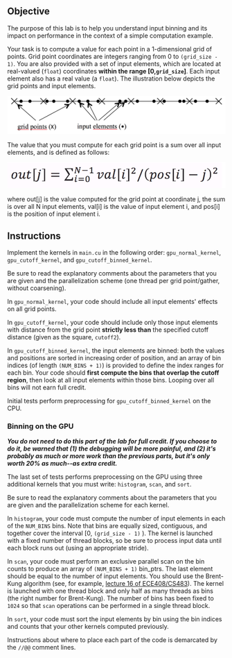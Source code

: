 ## Objective

The purpose of this lab is to help you understand input binning and its 
impact on performance in the context of a simple computation example. 

Your task is to compute a value for each point in a 1-dimensional grid
of points.  Grid point coordinates are integers ranging from 0 to 
`(grid_size - 1)`.  You are also provided with a set of input elements,
which are located at real-valued (`float`) coordinates **within the range 
[0,`grid_size`]**.  Each input element also has a real value (a `float`).
The illustration below depicts the grid points and input elements.

![image](assets/fig.png "thumbnail")

The value that you must compute for each grid point
is a sum over all input elements, and is defined as follows:

![image](assets/formula.png "thumbnail")

where out[j] is the value computed for the grid point at coordinate j,
the sum is over all N input elements, val[i] is the value of input
element i, and pos[i] is the position of input element i.

## Instructions

Implement the kernels in `main.cu` in the following order: `gpu_normal_kernel`,
`gpu_cutoff_kernel`, and `gpu_cutoff_binned_kernel`.

Be sure to read the explanatory comments about the parameters that you
are given and the parallelization scheme (one thread per grid point/gather, 
without coarsening).

In `gpu_normal_kernel`, your code should include all input elements' effects
on all grid points.

In `gpu_cutoff_kernel`, your code should include only those input elements
with distance from the grid point **strictly less than** the specified 
cutoff distance (given as the square, `cutoff2`). 

In `gpu_cutoff_binned_kernel`, the input elements are binned: both the
values and positions are sorted in increasing order of position, and
an array of bin indices (of length `(NUM_BINS + 1)`) is provided to
define the index ranges for each bin.  Your code should **first compute the
bins that overlap the cutoff region**, then look at all input elements within
those bins.  Looping over all bins will not earn full credit.

Initial tests perform preprocessing for `gpu_cutoff_binned_kernel` 
on the CPU.

### Binning on the GPU

***You do not need to do this part of the lab for full credit.
If you choose to do it, be warned that (1) the debugging will be more
painful, and (2) it's probably as much or more work than the previous
parts, but it's only worth 20% as much--as extra credit.***

The last set of tests performs preprocessing on the GPU using three
additional kernels that you must write: `histogram`, `scan`, and `sort`.

Be sure to read the explanatory comments about the parameters that you
are given and the parallelization scheme for each kernel.

In `histogram`, your code must compute the number of input elements in each of 
the `NUM_BINS` bins.  Note that bins are equally sized, contiguous, 
and together cover the interval [0, `(grid_size - 1)` ).
The kernel is launched with a fixed number of thread blocks, so be sure
to process input data until each block runs out (using an appropriate
stride).

In `scan`, your code must perform an exclusive parallel scan on the
bin counts to produce an array of `(NUM_BINS + 1)` bin_ptrs.  The
last element should be equal to the number of input elements.  You should use
the Brent-Kung algorithm (see, for example, [lecture 16 of ECE408/CS483](http://lumetta.web.engr.illinois.edu/408-S20/slide-copies/ece408-lecture16-S20.pdf)).
The kernel is launched with one thread block and only half as many 
threads as bins (the right number for Brent-Kung).
The number of bins has been fixed to `1024` so that `scan` operations can be performed in a single thread block.

In `sort`, your code must sort the input elements by bin using the 
bin indices and counts that your other kernels computed previously.

Instructions about where to place each part of the code is
demarcated by the `//@@` comment lines.

